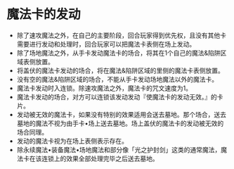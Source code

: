 # 魔法卡的发动

* 除了速攻魔法之外，在自己的主要阶段，回合玩家得到优先权，且没有其他卡需要进行发动和处理时，回合玩家可以把魔法卡表侧在场上发动。
* 除了场地魔法之外，从手卡发动魔法卡的场合，将其在1个自己的魔法&陷阱区域表侧放置。
* 将盖伏的魔法卡发动的场合，将在魔法&陷阱区域的里侧的魔法卡表侧放置。
* 没有空的魔法&陷阱区域的场合，不能从手卡发动场地魔法以外的魔法卡。
* 魔法卡发动时入连锁。除速攻魔法之外，魔法卡的咒文速度为1。
* 魔法卡发动的场合，对方可以连锁该发动发动『使魔法卡的发动无效。』的卡片。
* 发动被无效的魔法卡，如果没有特别的效果适用会送去墓地。那个场合，送去墓地的魔法不视为由手卡•场上送去墓地。场上盖伏的魔法卡的发动被无效的场合同理。
* 发动的魔法卡视为在场上表侧表示存在。
* 除永续魔法•装备魔法•场地魔法和部分像「光之护封剑」这类的通常魔法，魔法卡在该连锁上的效果全部处理完毕之后送去墓地。

